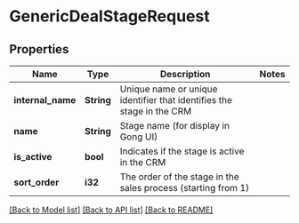 # GenericDealStageRequest

## Properties

Name | Type | Description | Notes
------------ | ------------- | ------------- | -------------
**internal_name** | **String** | Unique name or unique identifier that identifies the stage in the CRM | 
**name** | **String** | Stage name (for display in Gong UI) | 
**is_active** | **bool** | Indicates if the stage is active in the CRM | 
**sort_order** | **i32** | The order of the stage in the sales process (starting from 1) | 

[[Back to Model list]](../README.md#documentation-for-models) [[Back to API list]](../README.md#documentation-for-api-endpoints) [[Back to README]](../README.md)


